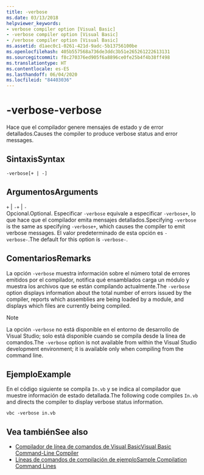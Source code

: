 ```yaml
---
title: -verbose
ms.date: 03/13/2018
helpviewer_keywords:
- verbose compiler option [Visual Basic]
- -verbose compiler option [Visual Basic]
- /verbose compiler option [Visual Basic]
ms.assetid: d1aec0c1-0261-421d-9adc-5b13756100be
ms.openlocfilehash: 405b557568a736de3ddc3b51e265261222613131
ms.sourcegitcommit: f8c270376ed905f6a8896ce0fe25b4f4b38ff498
ms.translationtype: HT
ms.contentlocale: es-ES
ms.lasthandoff: 06/04/2020
ms.locfileid: "84403036"
---
```

# <a name="-verbose"></a><span data-ttu-id="7f8e6-102">-verbose</span><span class="sxs-lookup"><span data-stu-id="7f8e6-102">-verbose</span></span>
<span data-ttu-id="7f8e6-103">Hace que el compilador genere mensajes de estado y de error detallados.</span><span class="sxs-lookup"><span data-stu-id="7f8e6-103">Causes the compiler to produce verbose status and error messages.</span></span>  
  
## <a name="syntax"></a><span data-ttu-id="7f8e6-104">Sintaxis</span><span class="sxs-lookup"><span data-stu-id="7f8e6-104">Syntax</span></span>  
  
```console  
-verbose[+ | -]  
```  
  
## <a name="arguments"></a><span data-ttu-id="7f8e6-105">Argumentos</span><span class="sxs-lookup"><span data-stu-id="7f8e6-105">Arguments</span></span>  
 <span data-ttu-id="7f8e6-106">`+` &#124; `-`</span><span class="sxs-lookup"><span data-stu-id="7f8e6-106">`+` &#124; `-`</span></span>  
 <span data-ttu-id="7f8e6-107">Opcional.</span><span class="sxs-lookup"><span data-stu-id="7f8e6-107">Optional.</span></span> <span data-ttu-id="7f8e6-108">Especificar `-verbose` equivale a especificar `-verbose+`, lo que hace que el compilador emita mensajes detallados.</span><span class="sxs-lookup"><span data-stu-id="7f8e6-108">Specifying `-verbose` is the same as specifying `-verbose+`, which causes the compiler to emit verbose messages.</span></span> <span data-ttu-id="7f8e6-109">El valor predeterminado de esta opción es `-verbose-`.</span><span class="sxs-lookup"><span data-stu-id="7f8e6-109">The default for this option is `-verbose-`.</span></span>  
  
## <a name="remarks"></a><span data-ttu-id="7f8e6-110">Comentarios</span><span class="sxs-lookup"><span data-stu-id="7f8e6-110">Remarks</span></span>  
 <span data-ttu-id="7f8e6-111">La opción `-verbose` muestra información sobre el número total de errores emitidos por el compilador, notifica qué ensamblados carga un módulo y muestra los archivos que se están compilando actualmente.</span><span class="sxs-lookup"><span data-stu-id="7f8e6-111">The `-verbose` option displays information about the total number of errors issued by the compiler, reports which assemblies are being loaded by a module, and displays which files are currently being compiled.</span></span>  
  
> [!NOTE]
> <span data-ttu-id="7f8e6-112">La opción `-verbose` no está disponible en el entorno de desarrollo de Visual Studio; solo está disponible cuando se compila desde la línea de comandos.</span><span class="sxs-lookup"><span data-stu-id="7f8e6-112">The `-verbose` option is not available from within the Visual Studio development environment; it is available only when compiling from the command line.</span></span>  
  
## <a name="example"></a><span data-ttu-id="7f8e6-113">Ejemplo</span><span class="sxs-lookup"><span data-stu-id="7f8e6-113">Example</span></span>  
 <span data-ttu-id="7f8e6-114">En el código siguiente se compila `In.vb` y se indica al compilador que muestre información de estado detallada.</span><span class="sxs-lookup"><span data-stu-id="7f8e6-114">The following code compiles `In.vb` and directs the compiler to display verbose status information.</span></span>  
  
```console  
vbc -verbose in.vb  
```  
  
## <a name="see-also"></a><span data-ttu-id="7f8e6-115">Vea también</span><span class="sxs-lookup"><span data-stu-id="7f8e6-115">See also</span></span>

- [<span data-ttu-id="7f8e6-116">Compilador de línea de comandos de Visual Basic</span><span class="sxs-lookup"><span data-stu-id="7f8e6-116">Visual Basic Command-Line Compiler</span></span>](index.md)
- [<span data-ttu-id="7f8e6-117">Líneas de comandos de compilación de ejemplo</span><span class="sxs-lookup"><span data-stu-id="7f8e6-117">Sample Compilation Command Lines</span></span>](sample-compilation-command-lines.md)
